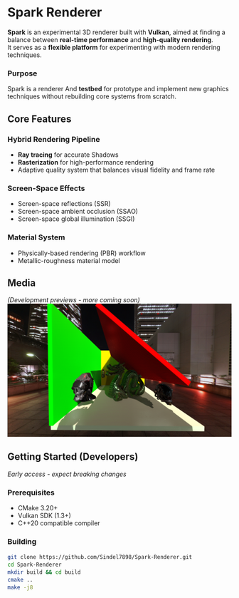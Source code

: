 # Spark Renderer

**Spark** is an experimental 3D renderer built with **Vulkan**, aimed at finding a balance between **real-time performance** and **high-quality rendering**.  
It serves as a **flexible platform** for experimenting with modern rendering techniques.  

### Purpose
Spark is a renderer And **testbed** for prototype and implement new graphics techniques without rebuilding core systems from scratch.  

## Core Features

### Hybrid Rendering Pipeline
- **Ray tracing** for accurate Shadows
- **Rasterization** for high-performance rendering
- Adaptive quality system that balances visual fidelity and frame rate

### Screen-Space Effects
- Screen-space reflections (SSR)
- Screen-space ambient occlusion (SSAO)
- Screen-space global illumination (SSGI)

### Material System
- Physically-based rendering (PBR) workflow
- Metallic-roughness material model

## Media

*(Development previews - more coming soon)*  
![Spark Renderer Screenshot](https://github.com/Sindel7898/Spark-Renderer/blob/dd422d41c6359996a35a17531d0eea607e59cab5/GitHub%20Doc/GI.png)

## Getting Started (Developers)

*Early access - expect breaking changes*

### Prerequisites
- CMake 3.20+
- Vulkan SDK (1.3+)
- C++20 compatible compiler

### Building
```bash
git clone https://github.com/Sindel7898/Spark-Renderer.git
cd Spark-Renderer
mkdir build && cd build
cmake ..
make -j8

